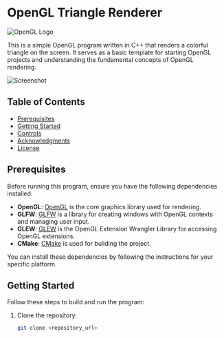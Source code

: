 # OpenGL Triangle Renderer

![OpenGL Logo](https://www.opengl.org/img/opengl_logo.jpg)

This is a simple OpenGL program written in C++ that renders a colorful triangle on the screen. It serves as a basic template for starting OpenGL projects and understanding the fundamental concepts of OpenGL rendering.

![Screenshot](screenshot.png)

## Table of Contents

- [Prerequisites](#prerequisites)
- [Getting Started](#getting-started)
- [Controls](#controls)
- [Acknowledgments](#acknowledgments)
- [License](#license)

## Prerequisites

Before running this program, ensure you have the following dependencies installed:

- **OpenGL**: [OpenGL](https://www.opengl.org/) is the core graphics library used for rendering.
- **GLFW**: [GLFW](https://www.glfw.org/) is a library for creating windows with OpenGL contexts and managing user input.
- **GLEW**: [GLEW](http://glew.sourceforge.net/) is the OpenGL Extension Wrangler Library for accessing OpenGL extensions.
- **CMake**: [CMake](https://cmake.org/) is used for building the project.

You can install these dependencies by following the instructions for your specific platform.

## Getting Started

Follow these steps to build and run the program:

1. Clone the repository:

   ```bash
   git clone <repository_url>
